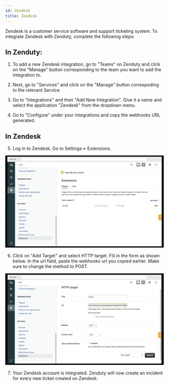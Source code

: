 ```yaml
---
id: Zendesk
title: Zendesk
---
```

Zendesk is a customer service software and support ticketing system. To integrate Zendesk with Zenduty, complete the following steps:

## In Zenduty: 

1. To add a new Zendesk integration, go to "Teams" on Zenduty and click on the "Manage" button corresponding to the team you want to add the integration to.

2. Next, go to "Services" and click on the "Manage" button correspoding to the relevant Service.

3. Go to "Integrations" and then "Add New Integration". Give it a name and select the application "Zendesk" from the dropdown menu.

4. Go to "Configure" under your integrations and copy the webhooks URL generated. 

## In Zendesk

5. Log in to Zendesk. Go to Settings-> Extensions. 

![](/img/Integrations/Zendesk/Webhook1.png)

6. Click on "Add Target" and select HTTP target. Fill in the form as shown below. In the url field, paste the webhooks url you copied earlier.
	Make sure to change the method to POST.

![](/img/Integrations/Zendesk/Webhook2.png)

7. Your Zendesk account is integrated. Zenduty will now create an incident for every new ticket created on Zendesk.
